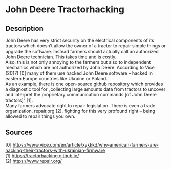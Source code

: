 # John Deere Tractorhacking

## Description

John Deere has very strict security on the electrical components of its tractors which doesn’t allow the owner of a tractor to repair simple things or upgrade the software. Instead farmers should actually call an authorized John Deere technician. This takes time and is costly.   
Also, this is not only annoying to the farmers but also to independent mechanics which are not authorized by John Deere. According to Vice (2017) [0] many of them use hacked John Deere software – hacked in eastern Europe countries like Ukraine or Poland.   
As an example, there is one open-source github repository which provides a diagnostic tool for „collecting large amounts data from tractors to uncover and interpret the proprietary communication commands [of John Deere tractors]“ [1].   
Many farmers advocate right to repair legislation. There is even a trade organization, repair.org [2], fighting for this very profound right – being allowed to repair things you own.    

## Sources

[0] https://www.vice.com/en/article/xykkkd/why-american-farmers-are-hacking-their-tractors-with-ukrainian-firmware   
[1] https://tractorhacking.github.io/   
[2] https://www.repair.org/   
